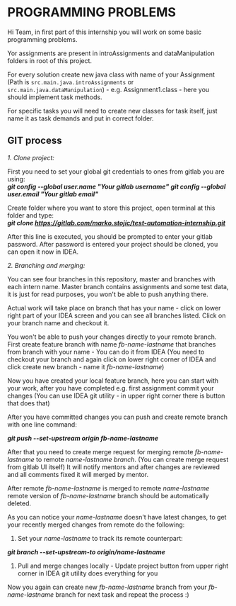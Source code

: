 # PROGRAMMING PROBLEMS

Hi Team, in first part of this internship you will work on some basic programming problems.

Yor assignments are present in introAssignments and dataManipulation folders in root of this project.

For every solution create new java class with name of your Assignment (Path is `src.main.java.introAssignments` or `src.main.java.dataManipulation`) - e.g. Assignment1.class - here you should implement task methods.

For specific tasks you will need to create new classes for task itself, just name it as task demands and put in correct folder.

## GIT process

*1. Clone project:*

First you need to set your global git credentials to ones from gitlab you are using:\
***git config --global user.name "Your gitlab username"***
***git config --global user.email "Your gitlab email"***

Create folder where you want to store this project, open terminal at this folder and type:\
***git clone https://gitlab.com/marko.stojic/test-automation-internship.git***

After this line is executed, you should be prompted to enter your gitlab password.
After password is entered your project should be cloned, you can open it now in IDEA.

*2. Branching and merging:*

You can see four branches in this repository, master and branches with each intern name.
Master branch contains assignments and some test data, it is just for read purposes, you won't be able to push anything there.

Actual work will take place on branch that has your name - click on lower right part of your IDEA screen and you can see all branches listed.
Click on your branch name and checkout it.

You won't be able to push your changes directly to your remote branch.
First create feature branch with name *fb-name-lastname* that branches from branch with your name - You can do it from IDEA
(You need to checkout your branch and again click on lower right corner of IDEA and click create new branch - name it *fb-name-lastname*)

Now you have created your local feature branch, here you can start with your work, after you have completed e.g. first assignment
commit your changes (You can use IDEA git utility - in upper right corner there is button that does that)

After you have committed changes you can push and create remote branch with one line command:

***git push --set-upstream origin fb-name-lastname***

After that you need to create merge request for merging remote *fb-name-lastname* to remote *name-lastname branch*. (You can create merge request from gitlab UI itself)
It will notify mentors and after changes are reviewed and all comments fixed it will merged by mentor.

After remote *fb-name-lastname* is merged to remote *name-lastname* remote version of *fb-name-lastname* branch should be automatically deleted.

As you can notice your *name-lastname* doesn't have latest changes, to get your recently merged changes from remote do the following:

1. Set your *name-lastname* to track its remote counterpart:

***git branch --set-upstream-to origin/name-lastname***

1. Pull and merge changes locally - Update project button from upper right corner in IDEA git utility does everything for you

Now you again can create new *fb-name-lastname* branch from your *fb-name-lastname* branch for next task and repeat the process :)
